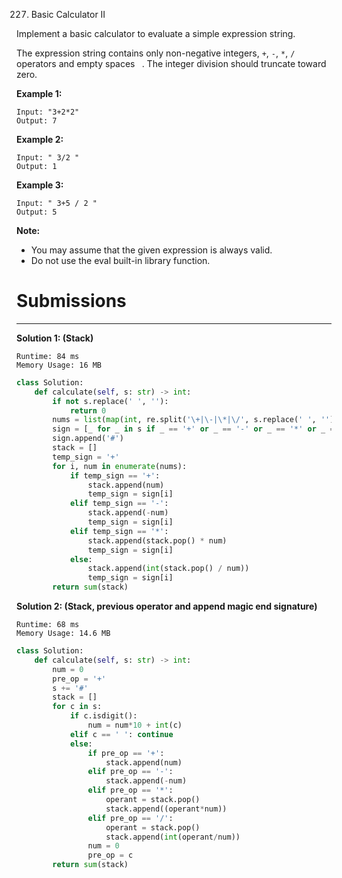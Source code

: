 227. Basic Calculator II

Implement a basic calculator to evaluate a simple expression string.

The expression string contains only non-negative integers, `+`, `-`, `*`, `/` operators and empty spaces ` `. The integer division should truncate toward zero.

**Example 1:**
```
Input: "3+2*2"
Output: 7
```

**Example 2:**
```
Input: " 3/2 "
Output: 1
```

**Example 3:**
```
Input: " 3+5 / 2 "
Output: 5
```

**Note:**

* You may assume that the given expression is always valid.
* Do not use the eval built-in library function.

# Submissions
---
**Solution 1: (Stack)**
```
Runtime: 84 ms
Memory Usage: 16 MB
```
```python
class Solution:
    def calculate(self, s: str) -> int:
        if not s.replace(' ', ''):
            return 0
        nums = list(map(int, re.split('\+|\-|\*|\/', s.replace(' ', ''))))
        sign = [_ for _ in s if _ == '+' or _ == '-' or _ == '*' or _ == '/']
        sign.append('#')
        stack = []
        temp_sign = '+'
        for i, num in enumerate(nums):
            if temp_sign == '+':
                stack.append(num)
                temp_sign = sign[i]
            elif temp_sign == '-':
                stack.append(-num)
                temp_sign = sign[i]
            elif temp_sign == '*':
                stack.append(stack.pop() * num)
                temp_sign = sign[i]
            else:
                stack.append(int(stack.pop() / num))
                temp_sign = sign[i]
        return sum(stack)
```

**Solution 2: (Stack, previous operator and append magic end signature)**
```
Runtime: 68 ms
Memory Usage: 14.6 MB
```
```python
class Solution:
    def calculate(self, s: str) -> int:
        num = 0
        pre_op = '+'
        s += '#'
        stack = []
        for c in s:
            if c.isdigit():
                num = num*10 + int(c)
            elif c == ' ': continue
            else:
                if pre_op == '+':
                    stack.append(num)
                elif pre_op == '-':
                    stack.append(-num)
                elif pre_op == '*':
                    operant = stack.pop()
                    stack.append((operant*num))
                elif pre_op == '/':
                    operant = stack.pop()
                    stack.append(int(operant/num))
                num = 0
                pre_op = c
        return sum(stack)
```